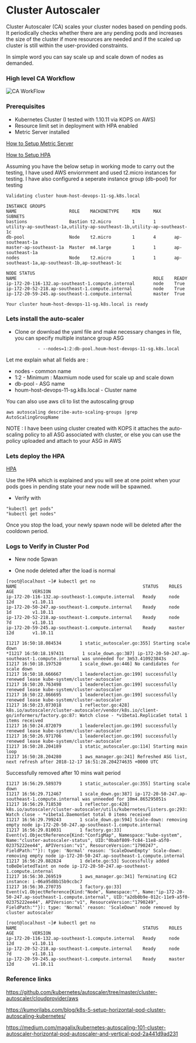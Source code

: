 # Cluster Autoscaler

Cluster Autoscaler (CA) scales your cluster nodes based on pending pods. It periodically checks whether there are any pending pods and increases the size of the cluster if more resources are needed and if the scaled up cluster is still within the user-provided constraints.

In simple word you can say scale up and scale down of nodes as demanded.

### High level CA Workflow

![CA WorkFlow](https://github.com/sanjaynaikwadi/kubernetes/blob/master/AutoScaling/CA/CA.png)

### Prerequisites

- Kubernetes Cluster (I tested with 1.10.11 via KOPS on AWS)
- Resource limit set in deployment with HPA enabled 
- Metric Server installed

[How to Setup Metric Server](https://github.com/sanjaynaikwadi/kubernetes/tree/master/AutoScaling/Metric-Server)

[How to Setup HPA](https://github.com/sanjaynaikwadi/kubernetes/tree/master/AutoScaling/HPA)

Assuming you have the below setup in working mode to carry out the testing, I have used AWS enviornment and used t2.micro instances for testing. I have also configured a seperate instance group (db-pool) for testing

```
Validating cluster houm-host-devops-11-sg.k8s.local

INSTANCE GROUPS
NAME                    ROLE    MACHINETYPE     MIN     MAX     SUBNETS
bastions                Bastion t2.micro        1       1       utility-ap-southeast-1a,utility-ap-southeast-1b,utility-ap-southeast-1c
db-pool                 Node    t2.micro        1       4       ap-southeast-1a
master-ap-southeast-1a  Master  m4.large        1       1       ap-southeast-1a
nodes                   Node    t2.micro        1       1       ap-southeast-1a,ap-southeast-1b,ap-southeast-1c

NODE STATUS
NAME                                                    ROLE    READY
ip-172-20-116-132.ap-southeast-1.compute.internal       node    True
ip-172-20-52-218.ap-southeast-1.compute.internal        node    True
ip-172-20-59-245.ap-southeast-1.compute.internal        master  True

Your cluster houm-host-devops-11-sg.k8s.local is ready
```

### Lets install the auto-scaler

- Clone or download the yaml file and make necessary changes in file, you can specify multiple instance group ASG

```
            - --nodes=1:2:db-pool.houm-host-devops-11-sg.k8s.local
```
Let me explain what all fields are :
- nodes - common name
- 1:2 - Minimum : Maxmium node used for scale up and scale down
- db-pool - ASG name
- houm-host-devops-11-sg.k8s.local - Cluster name 

You can also use aws cli to list the autoscaling group 
```
aws autoscaling describe-auto-scaling-groups |grep AutoScalingGroupName
```

NOTE : I have been using cluster created with KOPS it attaches the auto-scaling policy to all ASG associated with cluster, or else you can use the policy uploaded and attach to your ASG in AWS

### Lets deploy the HPA
[HPA]()

Use the HPA which is explained and you will see at one point when your pods goes in pending state your new node will be spawned.

- Verify with 
```
"kubectl get pods"
"kubectl get nodes"
```

Once you stop the load, your newly spawn node will be deleted after the cooldown period.

### Logs to Verify in Cluster Pod

- New node Spwan

- One node deleted after the load is normal
```
[root@localhost ~]# kubectl get no
NAME                                                STATUS    ROLES     AGE       VERSION
ip-172-20-116-132.ap-southeast-1.compute.internal   Ready     node      12d       v1.10.11
ip-172-20-50-247.ap-southeast-1.compute.internal    Ready     node      1d        v1.10.11
ip-172-20-52-218.ap-southeast-1.compute.internal    Ready     node      7d        v1.10.11
ip-172-20-59-245.ap-southeast-1.compute.internal    Ready     master    12d       v1.10.11
```

```
I1217 16:50:18.084534       1 static_autoscaler.go:355] Starting scale down
*I1217 16:50:18.197431       1 scale_down.go:387] ip-172-20-50-247.ap-southeast-1.compute.internal was unneeded for 3m53.410923843s
I1217 16:50:18.197520       1 scale_down.go:446] No candidates for scale down
I1217 16:50:18.666667       1 leaderelection.go:199] successfully renewed lease kube-system/cluster-autoscaler
I1217 16:50:20.763498       1 leaderelection.go:199] successfully renewed lease kube-system/cluster-autoscaler
I1217 16:50:22.866695       1 leaderelection.go:199] successfully renewed lease kube-system/cluster-autoscaler
I1217 16:50:23.073018       1 reflector.go:428] k8s.io/autoscaler/cluster-autoscaler/vendor/k8s.io/client-go/informers/factory.go:87: Watch close - *v1beta1.ReplicaSet total 1 items received
I1217 16:50:24.872079       1 leaderelection.go:199] successfully renewed lease kube-system/cluster-autoscaler
I1217 16:50:26.971706       1 leaderelection.go:199] successfully renewed lease kube-system/cluster-autoscaler
I1217 16:50:28.204189       1 static_autoscaler.go:114] Starting main loop
I1217 16:50:28.204280       1 aws_manager.go:241] Refreshed ASG list, next refresh after 2018-12-17 16:51:28.204274635 +0000 UTC
```

Successfully removed after 10 mins wait period
```
I1217 16:56:29.589379       1 static_autoscaler.go:355] Starting scale down
I1217 16:56:29.712467       1 scale_down.go:387] ip-172-20-50-247.ap-southeast-1.compute.internal was unneeded for 10m4.865295051s
I1217 16:56:29.718530       1 reflector.go:428] k8s.io/autoscaler/cluster-autoscaler/utils/kubernetes/listers.go:293: Watch close - *v1beta1.DaemonSet total 0 items received
I1217 16:56:29.799243       1 scale_down.go:594] Scale-down: removing empty node ip-172-20-50-247.ap-southeast-1.compute.internal
I1217 16:56:29.810031       1 factory.go:33] Event(v1.ObjectReference{Kind:"ConfigMap", Namespace:"kube-system", Name:"cluster-autoscaler-status", UID:"0babf809-fc84-11e8-a5f0-02375222ee44", APIVersion:"v1", ResourceVersion:"1790247", FieldPath:""}): type: 'Normal' reason: 'ScaleDownEmpty' Scale-down: removing empty node ip-172-20-50-247.ap-southeast-1.compute.internal
I1217 16:56:29.882824       1 delete.go:53] Successfully added toBeDeletedTaint on node ip-172-20-50-247.ap-southeast-1.compute.internal
I1217 16:56:30.269519       1 aws_manager.go:341] Terminating EC2 instance: i-06a95d8b15b9ccbc7
I1217 16:56:30.270735       1 factory.go:33] Event(v1.ObjectReference{Kind:"Node", Namespace:"", Name:"ip-172-20-50-247.ap-southeast-1.compute.internal", UID:"a2db0b9e-012c-11e9-a5f0-02375222ee44", APIVersion:"v1", ResourceVersion:"1790249", FieldPath:""}): type: 'Normal' reason: 'ScaleDown' node removed by cluster autoscaler
```

```
[root@localhost ~]# kubectl get no
NAME                                                STATUS    ROLES     AGE       VERSION
ip-172-20-116-132.ap-southeast-1.compute.internal   Ready     node      12d       v1.10.11
ip-172-20-52-218.ap-southeast-1.compute.internal    Ready     node      7d        v1.10.11
ip-172-20-59-245.ap-southeast-1.compute.internal    Ready     master    12d       v1.10.11
```

### Reference links
https://github.com/kubernetes/autoscaler/tree/master/cluster-autoscaler/cloudprovider/aws

https://kumorilabs.com/blog/k8s-5-setup-horizontal-pod-cluster-autoscaling-kubernetes/

https://medium.com/magalix/kubernetes-autoscaling-101-cluster-autoscaler-horizontal-pod-autoscaler-and-vertical-pod-2a441d9ad231

